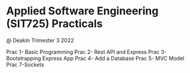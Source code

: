 # Applied Software Engineering (SIT725) Practicals
@ Deakin Trimester 3 2022

Prac 1- Basic Programming
Prac 2- Rest API and Express
Prac 3- Bootstrapping Express App
Prac 4- Add a Database
Prac 5- MVC Model
Prac 7-Sockets
